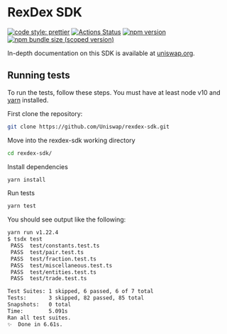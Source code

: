 # RexDex SDK

[![code style: prettier](https://img.shields.io/badge/code_style-prettier-ff69b4.svg?style=flat-square)](https://github.com/prettier/prettier)
[![Actions Status](https://github.com/Uniswap/rexdex-sdk/workflows/CI/badge.svg)](https://github.com/Uniswap/rexdex-sdk)
[![npm version](https://img.shields.io/npm/v/@uniswap/sdk/latest.svg)](https://www.npmjs.com/package/@uniswap/sdk/v/latest)
[![npm bundle size (scoped version)](https://img.shields.io/bundlephobia/minzip/@uniswap/sdk/latest.svg)](https://bundlephobia.com/result?p=@uniswap/sdk@latest)

In-depth documentation on this SDK is available at [uniswap.org](https://uniswap.org/docs/v2/SDK/getting-started/).

## Running tests

To run the tests, follow these steps. You must have at least node v10 and [yarn](https://yarnpkg.com/) installed.

First clone the repository:

```sh
git clone https://github.com/Uniswap/rexdex-sdk.git
```

Move into the rexdex-sdk working directory

```sh
cd rexdex-sdk/
```

Install dependencies

```sh
yarn install
```

Run tests

```sh
yarn test
```

You should see output like the following:

```sh
yarn run v1.22.4
$ tsdx test
 PASS  test/constants.test.ts
 PASS  test/pair.test.ts
 PASS  test/fraction.test.ts
 PASS  test/miscellaneous.test.ts
 PASS  test/entities.test.ts
 PASS  test/trade.test.ts

Test Suites: 1 skipped, 6 passed, 6 of 7 total
Tests:       3 skipped, 82 passed, 85 total
Snapshots:   0 total
Time:        5.091s
Ran all test suites.
✨  Done in 6.61s.
```
